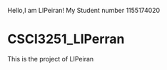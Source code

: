 Hello,I am LIPeiran! My Student number 1155174020
# CSCI3251_LIPerran
This is the project of LIPeiran

